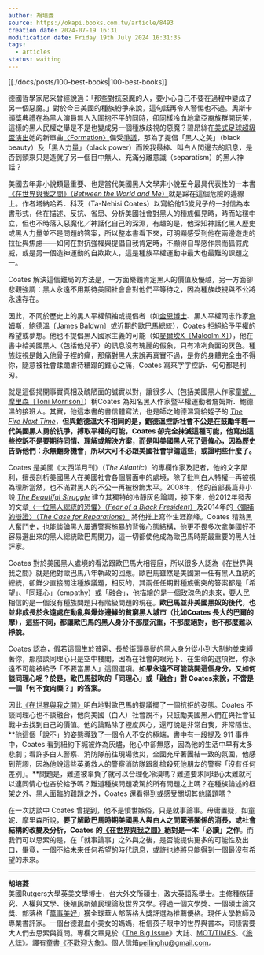 ```yaml
---
author: 胡培菱
source: https://okapi.books.com.tw/article/8493
creation date: 2024-07-19 16:31
modification date: Friday 19th July 2024 16:31:35
tags:
  - articles
status: waiting
---
```

[[./docs/posts/100-best-books|100-best-books]]  
  
德國哲學家尼采曾經說過：「那些對抗惡魔的人，要小心自己不要在過程中變成了另一個惡魔。」對於今日美國的種族紛爭來說，這句話再令人警惕也不過。奧斯卡頒獎典禮在為黑人演員無人入圍抱不平的同時，卻同樣冷血地拿亞裔族群開玩笑，這樣的黑人民權之舉是不是也變成另一個種族歧視的惡魔？碧昂絲在[美式足球超級盃演出](https://www.youtube.com/watch?v=L_Hgh7sPDLM)她的新單曲[〈Formation〉](https://www.youtube.com/watch?v=nrrRHJgZHdA)備受[爭議](http://udn.com/news/story/7260/1495769-%E7%A2%A7%E6%98%82%E7%B5%B2%E6%96%B0%E6%AD%8C-%E8%AD%A6%E5%AF%9F%E5%AE%B6%E5%B1%AC%EF%BC%9A%E8%A2%AB%E4%BE%B5%E7%8A%AF)，那為了提倡「黑人之美」（black beauty）及「黑人力量」（black power）而說我最棒、叫白人閃邊去的訊息，是否到頭來只是造就了另一個目中無人、充滿分離意識（separatism）的黑人神話？  
  
美國去年非小說類最重要、也是當代美國黑人文學非小說至今最具代表性的一本書[《在世界與我之間》（](http://www.books.com.tw/exep/assp.php/OKAPI/products/0010730115?utm_source=OKAPI&utm_medium=ap-books&utm_content=recommend&utm_campaign=ap-201609)[*Between the World and Me*）](http://www.books.com.tw/exep/assp.php/OKAPI/products/F013525033?utm_source=OKAPI&utm_medium=ap-books&utm_content=recommend&utm_campaign=ap-201603)就是踩在這個危險的邊線上。作者塔納哈希．科茨（Ta-Nehisi Coates）以寫給他15歲兒子的一封信為本書形式，他在描述、反抗、省思、分析美國社會對黑人的種族偏見時，時而站穩中立，但也不時落入惡魔化╱神話化自己的深淵，有趣的是，他深知神話化黑人歷史或黑人力量並不是問題的答案，所以整本書看下來，可明顯感受到他在兩邊遊走的拉扯與焦慮——如何在對抗強權與提倡自我肯定時，不顯得自卑感作祟而狐假虎威，或是另一個造神運動的自欺欺人，這是種族平權運動中最大也最難的課題之一。  
  
Coates 解決這個難局的方法是，一方面樂觀肯定黑人的價值及優越，另一方面卻悲觀強調：黑人永遠不用期待美國社會會對他們平等待之，因為種族歧視與不公將永遠存在。  
  
因此，不同於歷史上的黑人平權領袖或提倡者（如[金恩博士](https://zh.wikipedia.org/wiki/%E9%A9%AC%E4%B8%81%C2%B7%E8%B7%AF%E5%BE%B7%C2%B7%E9%87%91)、黑人平權同志作家[詹姆斯．鮑德溫〔James Baldwn〕](https://zh.wikipedia.org/wiki/%E8%A9%B9%E5%A7%86%E6%96%AF%C2%B7%E9%B2%8D%E5%BE%B7%E6%B8%A9)或近期的歐巴馬總統），Coates 拒絕給予平權的希望或夢想。他也不提倡黑人國家主義的可能（如[麥爾坎X〔Malcolm X〕](https://zh.wikipedia.org/wiki/%E9%BA%A5%E7%88%BE%E5%9D%8E%C2%B7X)），他在書中給美國黑人（包括他兒子）的訊息沒有瑰麗的假象，只有冷冽負面的灰色。種族歧視是蝕入他骨子裡的痛，那痛對黑人來說再真實不過，是你的身體完全由不得你，隨意被社會蹂躪虐待糟蹋的錐心之痛，Coates 寫來字字控訴、句句都是利刃。  
  
就是這個揭開事實真相及醜陋面的誠實以對，讓很多人（包括美國黑人作家[童妮．摩里森〔Toni Morrison〕](https://www.books.com.tw/exep/assp.php/OKAPI/exep/prod_search.php?cat=1&key=%E7%AB%A5%E5%A6%AE%EF%BC%8E%E6%91%A9%E9%87%8C%E6%A3%AE&f=author)）稱Coates 為知名黑人作家暨平權運動者詹姆斯．鮑德溫的接班人。其實，他這本書的書信體寫法，也是師之鮑德溫寫給姪子的 *[The Fire Next Time](https://www.books.com.tw/exep/assp.php/OKAPI/products/F010071528)*，**但與鮑德溫大不相同的是，鮑德溫控訴社會不公是在鼓勵年輕一代美國黑人勇於抗爭，搏取平權的可能，Coates 卻完全抹滅這種可能，他寫出這些控訴不是要期待同情、理解或解決方案，而是叫美國黑人死了這條心，因為歷史告訴他們：永無翻身機會，所以大可不必跟美國社會爭論這些，或證明些什麼了。**  
  
Coates 是美國《大西洋月刊》（*The Atlantic*）的專欄作家及記者，他的文字犀利，擅長剖析美國黑人在美國社會各個層面中的處境，除了批判白人特權一再被視為理所當然，也不滿對黑人的不公一再被粉飾太平。2008年，他的首部長篇非小說 [*The Beautiful Struggle*](https://www.books.com.tw/exep/assp.php/OKAPI/products/F011595034) 建立其獨特的冷靜灰色論調，接下來，他2012年發表的文章[〈一位黑人總統的恐懼〉（*Fear of a Black President*）](http://www.theatlantic.com/magazine/archive/2012/09/fear-of-a-black-president/309064/)及2014年的[〈彌補的辯證〉（*The Case for Reparations*）](http://www.theatlantic.com/magazine/archive/2014/06/the-case-for-reparations/361631/) 將他推上寫作生涯巔峰。Coates 精熟黑人奮鬥史，也能談論黑人屢遭警察施暴的背後心態結構，他更不畏多次拿美國好不容易選出來的黑人總統歐巴馬開刀，這一切都使他成為歐巴馬時期最重要的黑人社評家。  
  
Coates 對於美國黑人處境的看法跟歐巴馬大相徑庭，所以很多人認為《在世界與我之間》就是他對歐巴馬八年執政的回應。歐巴馬雖然是美國第一任有黑人血統的總統，卻鮮少直接關注種族議題，相反的，其兩任任期對種族衝突的答案都是「希望」、「同理心」（empathy）或「融合」，他描繪的是一個玫瑰色的未來，要人民相信的是一個沒有種族問題只有階級問題的現在。**歐巴馬並非美國黑奴的後代，也並非成長於永遠處在動亂與爆炸邊緣的貧窮黑人城市（比如Coates 長大的巴爾的摩），這些不同，都讓歐巴馬的黑人身分不那麼沉重，不那麼絕對，也不那麼難以掙脫。**  
  
Coates 認為，假若這個生於貧窮、長於街頭暴動的黑人身分從小到大制約並束縛著你，那麼談同理心只是空中樓閣，因為在社會的眼光下、在生命的選項裡，你永遠不可能被給予「不要當黑人」這個選項。**如果永遠不可能跳開這個身分，又如何談同理心呢？於是，歐巴馬鼓吹的「同理心」或「融合」對 Coates來說，不啻是一個「何不食肉糜？」的答案。**  
  
因此[《在世界與我之間》](http://www.books.com.tw/exep/assp.php/OKAPI/products/0010730115?utm_source=OKAPI&utm_medium=ap-books&utm_content=recommend&utm_campaign=ap-201609)明白地對歐巴馬的提議擺了一個抗拒的姿態。Coates 不談同理心也不談融合，他向美國（白人）社會說不，只鼓勵美國黑人們在與社會征戰中去找到自己的價值。他的論點除了極度灰心，還可說是非常自我，非常隱世。**他這個「說不」的姿態導致了一個令人不安的極端，書中有一段提及 911 事件中，Coates 看到紐約下城被炸為灰燼，他心中卻無感，因為他的生活中早有太多悲劇；看許多白人警察、消防隊前往現場救災，全國充斥著團結一致的氛圍，他感到荒謬，因為他說這些英勇救人的警察消防隊跟亂槍殺死他朋友的警察「沒有任何差別」。**問題是，難道被辜負了就可以合理化冷漠嗎？難道要求同理心太難就可以連同情心也吝於給予嗎？難道種族問題凌駕於所有問題之上嗎？在種族論述的框架之外、黑人面臨的難題之外，Coates 還看得到或感受關切其他議題嗎？  
  
在一次訪談中 Coates 曾提到，他不是憤世嫉俗，只是就事論事。毋庸置疑，如童妮．摩里森所說，**要了解歐巴馬時期美國黑人與白人之間緊張關係的消長，或社會結構的改變及分析，Coates 的[《在世界與我之間》](http://www.books.com.tw/exep/assp.php/OKAPI/products/0010730115?utm_source=OKAPI&utm_medium=ap-books&utm_content=recommend&utm_campaign=ap-201609)絕對是一本「必讀」之作**。而我們可以思索的是，在「就事論事」之外與之後，是否能提供更多的可能性及出口，畢竟，一個不給未來任何希望的時代訊息，或許也終將只能得到一個最沒有希望的未來。  
  
---  
  
**胡培菱**    
美國Rutgers大學英美文學博士，台大外文所碩士，政大英語系學士。主修種族研究、人權與文學、後殖民新殖民理論及世界文學。得過一個文學獎、一個碩士論文獎、部落格「[萬事美好](http://blog.roodo.com/hocheleben)」獲全球華人部落格大獎評選為推薦優格。現任大學教師及專業書評家。一個台德混血小美女的媽媽，相信孩子眼中的世界與書本，同樣需要大人們去思索與質問。專欄文章見於《[The Big Issue](http://www.bigissue.tw/)》大誌、[MOT/TIMES](http://www.mottimes.com/)、《[旅人誌](http://www.books.com.tw/exep/assp.php/OKAPI/exep/prod/magazine/mag_subscribe.php?item=MAG0001197)》。譯有童書[《不歡迎大象》](https://www.books.com.tw/exep/assp.php/OKAPI/products/0010721121)。個人信箱[peilinghu@gmail.com](mailto:peilinghu@gmail.com)。